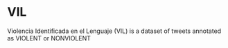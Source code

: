 # VIL
Violencia Identificada en el Lenguaje (VIL) is a dataset of tweets annotated as VIOLENT or NONVIOLENT
